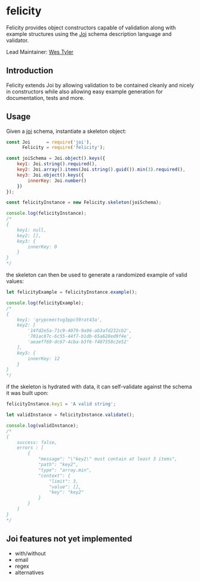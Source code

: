 # felicity
Felicity provides object constructors capable of validation along with example structures using the [Joi](//www.github.com/hapijs/joi) schema description language and validator.

<!--
Badges go here once we're public and pushed to npm
+ https://badge.fury.io/
+ https://nodesecurity.io/
+ https://snyk.io
+ gitter? CI?
-->

Lead Maintainer: [Wes Tyler](https://github.com/WesTyler)

## Introduction
Felicity extends Joi by allowing validation to be contained cleanly and nicely in constructors while also allowing easy example generation for documentation, tests and more.

## Usage
Given a [joi](//www.github.com/hapijs/joi) schema, instantiate a skeleton object:
```JavaScript
const Joi      = require('joi'),
      Felicity = require('felicity');

const joiSchema = Joi.object().keys({
    key1: Joi.string().required(),
    key2: Joi.array().items(Joi.string().guid()).min(3).required(),
    key3: Joi.object().keys({
        innerKey: Joi.number()
    })
});

const felicityInstance = new Felicity.skeleton(joiSchema);

console.log(felicityInstance);
/*
{
    key1: null,
    key2: [],
    key3: {
        innerKey: 0
    }
}
*/
```

the skeleton can then be used to generate a randomized example of valid values:
```JavaScript
let felicityExample = felicityInstance.example();

console.log(felicityExample);
/*
{
    key1: 'qrypceectvg3ppc59rat43a',
    key2: [
        '14fd2e5a-71c9-4079-9a96-ab3afd232cb2',
        '701ac87c-6c55-44f7-b1db-65a628ed9f4e',
        'aeaeff69-dc67-4cba-b3f6-f407358c2e52'
    ],
    key3: {
        innerKey: 12
    }
}
*/
```

if the skeleton is hydrated with data, it can self-validate against the schema it was built upon:
```JavaScript
felicityInstance.key1 = 'A valid string';

let validInstance = felicityInstance.validate();

console.log(validInstance);
/*
{
    success: false,
    errors : [
        {
            "message": "\"key2\" must contain at least 3 items",
            "path": "key2",
            "type": "array.min",
            "context": {
                "limit": 3,
                "value": [],
                "key": "key2"
            }
        }
    ]
}
*/
```
<!--
## API

See the [API Reference]().
-->

## Joi features not yet implemented

+ with/without
+ email
+ regex
+ alternatives
